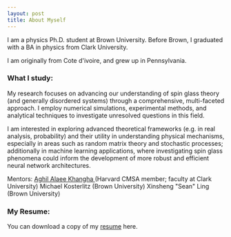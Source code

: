 ```yaml
---
layout: post
title: About Myself
---
```

I am a physics Ph.D. student at Brown University. Before Brown, I graduated with a BA in physics from Clark University. 

I am originally from Cote d'ivoire, and grew up in Pennsylvania.  

### What I study:
My research focuses on advancing our understanding of spin glass theory (and generally disordered systems) through a comprehensive, multi-faceted approach. I employ numerical simulations, experimental methods, and analytical techniques to investigate unresolved questions in this field. 

I am interested in exploring advanced theoretical frameworks (e.g. in real analysis, probability) and their utility in understanding physical mechanisms, especially in areas such as random matrix theory and stochastic processes; additionally in machine learning applications, where investigating spin glass phenomena could inform the development of more robust and efficient neural network architectures.

Mentors:
<a href=" ./https://scholar.harvard.edu/aalaee"> Aghil Alaee Khangha </a> (Harvard CMSA member; faculty at Clark University)
Michael Kosterlitz (Brown University)
Xinsheng "Sean" Ling (Brown University)



### My Resume:
You can download a copy of my <a href="./Resume_2024.pdf"> resume</a> here.
